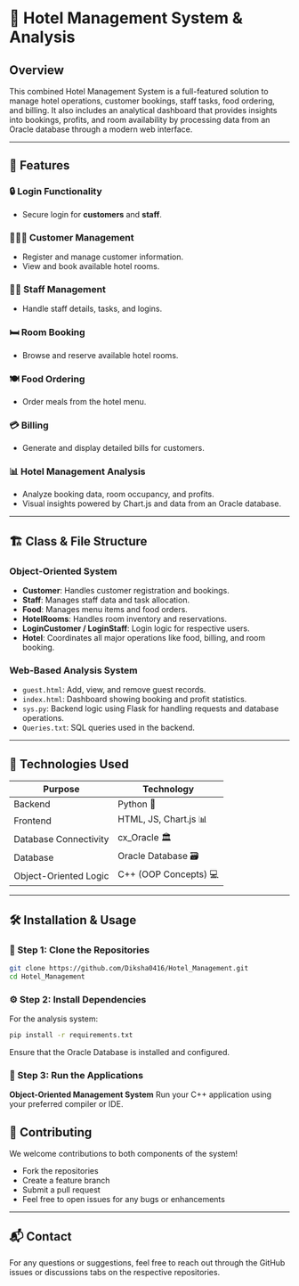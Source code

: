 # 🏨 Hotel Management System & Analysis

## Overview

This combined Hotel Management System is a full-featured solution to manage hotel operations, customer bookings, staff tasks, food ordering, and billing. It also includes an analytical dashboard that provides insights into bookings, profits, and room availability by processing data from an Oracle database through a modern web interface.

---

## 🎯 Features

### 🔒 Login Functionality

* Secure login for **customers** and **staff**.

### 🧑‍🤝‍🧑 Customer Management

* Register and manage customer information.
* View and book available hotel rooms.

### 👩‍💼 Staff Management

* Handle staff details, tasks, and logins.

### 🛏️ Room Booking

* Browse and reserve available hotel rooms.

### 🍽️ Food Ordering

* Order meals from the hotel menu.

### 💳 Billing

* Generate and display detailed bills for customers.

### 📊 Hotel Management Analysis

* Analyze booking data, room occupancy, and profits.
* Visual insights powered by Chart.js and data from an Oracle database.

---

## 🏗️ Class & File Structure

### Object-Oriented System

* **Customer**: Handles customer registration and bookings.
* **Staff**: Manages staff data and task allocation.
* **Food**: Manages menu items and food orders.
* **HotelRooms**: Handles room inventory and reservations.
* **LoginCustomer / LoginStaff**: Login logic for respective users.
* **Hotel**: Coordinates all major operations like food, billing, and room booking.

### Web-Based Analysis System

* `guest.html`: Add, view, and remove guest records.
* `index.html`: Dashboard showing booking and profit statistics.
* `sys.py`: Backend logic using Flask for handling requests and database operations.
* `Queries.txt`: SQL queries used in the backend.

---

## 🧰 Technologies Used

| Purpose               | Technology            |
| --------------------- | --------------------- |
| Backend               | Python 🐍     |
| Frontend              | HTML, JS, Chart.js 📊 |
| Database Connectivity | cx\_Oracle 🏛️        |
| Database              | Oracle Database 🗃️   |
| Object-Oriented Logic | C++ (OOP Concepts) 💻 |

---

## 🛠️ Installation & Usage

### 🔧 Step 1: Clone the Repositories

```bash
git clone https://github.com/Diksha0416/Hotel_Management.git
cd Hotel_Management
```

### ⚙️ Step 2: Install Dependencies

For the analysis system:

```bash
pip install -r requirements.txt
```

Ensure that the Oracle Database is installed and configured.

### 🚀 Step 3: Run the Applications

**Object-Oriented Management System**
Run your C++ application using your preferred compiler or IDE.

## 🤝 Contributing

We welcome contributions to both components of the system!

* Fork the repositories
* Create a feature branch
* Submit a pull request
* Feel free to open issues for any bugs or enhancements

---

## 📬 Contact

For any questions or suggestions, feel free to reach out through the GitHub issues or discussions tabs on the respective repositories.
